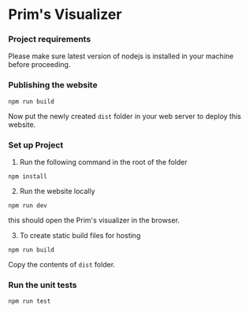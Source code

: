 # Prim's Visualizer


### Project requirements
Please make sure latest version of nodejs is installed in your machine before proceeding. 


### Publishing the website
```
npm run build
```
Now put the newly created `dist` folder in your web server to deploy this website.


### Set up Project

1. Run the following command in the root of the folder
```
npm install
```

2. Run the website locally
```
npm run dev
```
this should open the Prim's visualizer in the browser.

3. To create static build files for hosting
```
npm run build
```
Copy the contents of `dist` folder.

### Run the unit tests
```
npm run test
```





